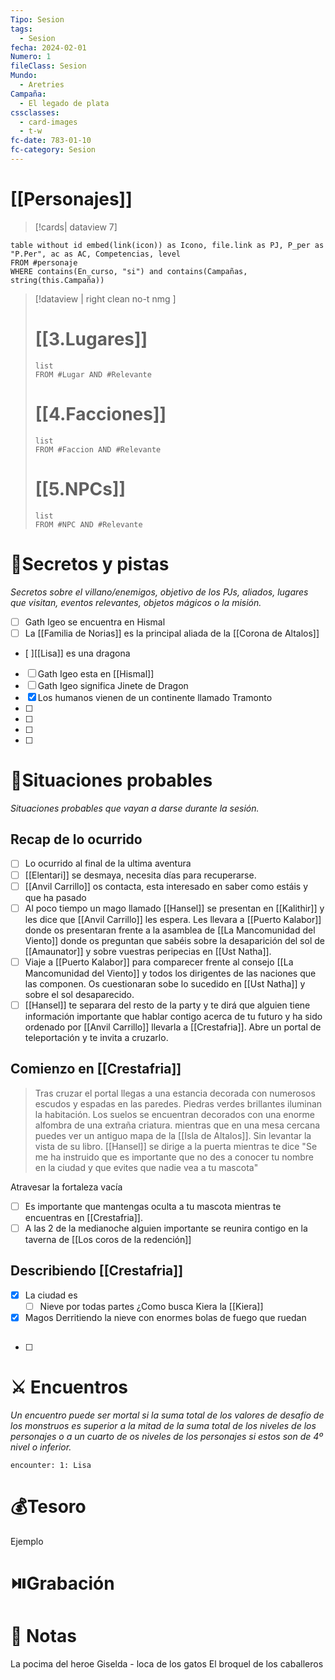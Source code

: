```yaml
---
Tipo: Sesion
tags:
  - Sesion
fecha: 2024-02-01
Numero: 1
fileClass: Sesion
Mundo:
  - Aretries
Campaña:
  - El legado de plata
cssclasses:
  - card-images
  - t-w
fc-date: 783-01-10
fc-category: Sesion
---
```

# [[Personajes]]
>[!cards| dataview 7]
```dataview
table without id embed(link(icon)) as Icono, file.link as PJ, P_per as "P.Per", ac as AC, Competencias, level
FROM #personaje
WHERE contains(En_curso, "si") and contains(Campañas, string(this.Campaña))
```

>[!dataview  | right clean no-t nmg ]
># [[3.Lugares]]
>```dataview
>list 
>FROM #Lugar AND #Relevante
>```
># [[4.Facciones]] 
>```dataview
>list 
>FROM #Faccion AND #Relevante
>```
># [[5.NPCs]]
>```dataview
>list 
>FROM #NPC AND #Relevante
>```
# 🔐Secretos y pistas
*Secretos sobre el villano/enemigos, objetivo de los PJs, aliados, lugares que visitan, eventos relevantes, objetos mágicos o la misión.*
- [ ]  Gath Igeo se encuentra en Hismal
- [ ] La [[Familia de Norias]] es la principal aliada de la [[Corona de Altalos]] 
- [  ][[Lisa]] es una dragona 
- [ ] Gath Igeo esta en [[Hismal]]
- [ ] Gath Igeo significa Jinete de Dragon
- [x] Los humanos vienen de un continente llamado Tramonto
- [ ] 
- [ ] 
- [ ] 
- [ ] 

# 🎥Situaciones probables
*Situaciones probables que vayan a darse durante la sesión.*
## Recap de lo ocurrido
- [ ] Lo ocurrido al final de la ultima aventura
- [ ] [[Elentari]] se desmaya, necesita días para recuperarse.
- [ ] [[Anvil Carrillo]] os contacta, esta interesado en saber como estáis y que ha pasado
- [ ] Al poco tiempo un mago llamado [[Hansel]] se presentan en [[Kalithir]] y les dice que [[Anvil Carrillo]] les espera. Les llevara a [[Puerto Kalabor]] donde os presentaran frente a la asamblea de [[La Mancomunidad del Viento]] donde os preguntan que sabéis sobre la desaparición del sol de [[Amaunator]] y sobre vuestras peripecias en [[Ust Natha]].
- [ ] Viaje a [[Puerto Kalabor]] para comparecer frente al consejo [[La Mancomunidad del Viento]] y todos los dirigentes de las naciones que las componen. Os cuestionaran sobe lo sucedido en [[Ust Natha]] y sobre el sol desaparecido.
- [ ] [[Hansel]] te separara del resto de la party y te dirá que alguien tiene información importante que hablar contigo acerca de tu futuro y ha sido ordenado por [[Anvil Carrillo]] llevarla a [[Crestafria]]. Abre un portal de teleportación y te invita a cruzarlo.
## Comienzo en [[Crestafria]]

>Tras cruzar el portal llegas a una estancia decorada con numerosos escudos y espadas en las paredes. Piedras verdes brillantes iluminan la habitación. Los suelos se encuentran decorados con una enorme alfombra de una extraña criatura. mientras que en una mesa cercana puedes ver un antiguo mapa de la [[Isla de Altalos]]. Sin levantar la vista de su libro. [[Hansel]] se dirige a la puerta mientras te dice "Se me ha instruido que es importante que no des a conocer tu nombre en la ciudad y que evites que nadie vea a tu mascota"

Atravesar la fortaleza vacía
- [ ] Es importante que mantengas oculta a tu mascota mientras te encuentras en [[Crestafria]].
- [ ] A las 2 de la medianoche alguien importante se reunira contigo en la taverna de [[Los coros de la redención]] 
## Describiendo [[Crestafria]]
- [x] La ciudad es
	- [ ] Nieve por todas partes 
¿Como busca Kiera la [[Kiera]]

- [x] Magos Derritiendo la nieve con enormes bolas de fuego que ruedan
## 
 - [ ]  
# ⚔️ Encuentros
*Un encuentro puede ser mortal si la suma total de los valores de desafío de los monstruos es superior a la mitad de la suma total de los niveles de los personajes o a un cuarto de os niveles de los personajes si estos son de 4º nivel o inferior.*

`encounter: 1: Lisa`
# 💰Tesoro
Ejemplo
# ⏯️Grabación


# 📝 Notas

La pocima del heroe
Giselda - loca de los gatos
El broquel de los caballeros
